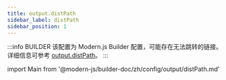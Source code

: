 ```yaml
---
title: output.distPath
sidebar_label: distPath
sidebar_position: 1
---
```


:::info BUILDER
该配置为 Modern.js Builder 配置，可能存在无法跳转的链接。详细信息可参考 [output.distPath](https://modernjs.dev/builder/zh/api/config-output.html#output-distpath)。
:::

import Main from '@modern-js/builder-doc/zh/config/output/distPath.md'

<Main />
